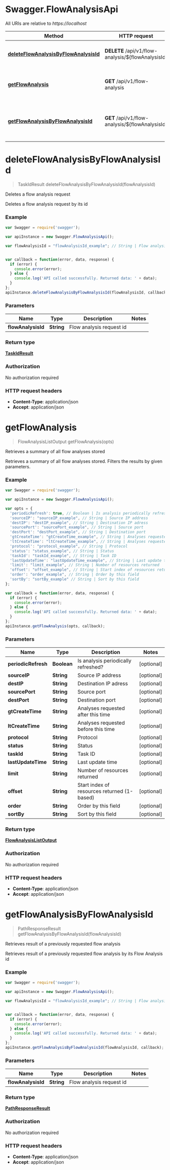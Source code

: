 # Swagger.FlowAnalysisApi

All URIs are relative to *https://localhost*

Method | HTTP request | Description
------------- | ------------- | -------------
[**deleteFlowAnalysisByFlowAnalysisId**](FlowAnalysisApi.md#deleteFlowAnalysisByFlowAnalysisId) | **DELETE** /api/v1/flow-analysis/${flowAnalysisId} | Deletes a flow analysis request
[**getFlowAnalysis**](FlowAnalysisApi.md#getFlowAnalysis) | **GET** /api/v1/flow-analysis | Retrieves a summary of all flow analyses stored
[**getFlowAnalysisByFlowAnalysisId**](FlowAnalysisApi.md#getFlowAnalysisByFlowAnalysisId) | **GET** /api/v1/flow-analysis/${flowAnalysisId} | Retrieves result of a previously requested flow analysis


<a name="deleteFlowAnalysisByFlowAnalysisId"></a>
# **deleteFlowAnalysisByFlowAnalysisId**
> TaskIdResult deleteFlowAnalysisByFlowAnalysisId(flowAnalysisId)

Deletes a flow analysis request

Deletes a flow analysis request by its id

### Example
```javascript
var Swagger = require('swagger');

var apiInstance = new Swagger.FlowAnalysisApi();

var flowAnalysisId = "flowAnalysisId_example"; // String | Flow analysis request id


var callback = function(error, data, response) {
  if (error) {
    console.error(error);
  } else {
    console.log('API called successfully. Returned data: ' + data);
  }
};
apiInstance.deleteFlowAnalysisByFlowAnalysisId(flowAnalysisId, callback);
```

### Parameters

Name | Type | Description  | Notes
------------- | ------------- | ------------- | -------------
 **flowAnalysisId** | **String**| Flow analysis request id | 

### Return type

[**TaskIdResult**](TaskIdResult.md)

### Authorization

No authorization required

### HTTP request headers

 - **Content-Type**: application/json
 - **Accept**: application/json

<a name="getFlowAnalysis"></a>
# **getFlowAnalysis**
> FlowAnalysisListOutput getFlowAnalysis(opts)

Retrieves a summary of all flow analyses stored

Retrieves a summary of all flow analyses stored. Filters the results by given parameters.

### Example
```javascript
var Swagger = require('swagger');

var apiInstance = new Swagger.FlowAnalysisApi();

var opts = { 
  'periodicRefresh': true, // Boolean | Is analysis periodically refreshed?
  'sourceIP': "sourceIP_example", // String | Source IP address
  'destIP': "destIP_example", // String | Destination IP adress
  'sourcePort': "sourcePort_example", // String | Source port
  'destPort': "destPort_example", // String | Destination port
  'gtCreateTime': "gtCreateTime_example", // String | Analyses requested after this time
  'ltCreateTime': "ltCreateTime_example", // String | Analyses requested before this time
  'protocol': "protocol_example", // String | Protocol
  'status': "status_example", // String | Status
  'taskId': "taskId_example", // String | Task ID
  'lastUpdateTime': "lastUpdateTime_example", // String | Last update time
  'limit': "limit_example", // String | Number of resources returned
  'offset': "offset_example", // String | Start index of resources returned (1-based)
  'order': "order_example", // String | Order by this field
  'sortBy': "sortBy_example" // String | Sort by this field
};

var callback = function(error, data, response) {
  if (error) {
    console.error(error);
  } else {
    console.log('API called successfully. Returned data: ' + data);
  }
};
apiInstance.getFlowAnalysis(opts, callback);
```

### Parameters

Name | Type | Description  | Notes
------------- | ------------- | ------------- | -------------
 **periodicRefresh** | **Boolean**| Is analysis periodically refreshed? | [optional] 
 **sourceIP** | **String**| Source IP address | [optional] 
 **destIP** | **String**| Destination IP adress | [optional] 
 **sourcePort** | **String**| Source port | [optional] 
 **destPort** | **String**| Destination port | [optional] 
 **gtCreateTime** | **String**| Analyses requested after this time | [optional] 
 **ltCreateTime** | **String**| Analyses requested before this time | [optional] 
 **protocol** | **String**| Protocol | [optional] 
 **status** | **String**| Status | [optional] 
 **taskId** | **String**| Task ID | [optional] 
 **lastUpdateTime** | **String**| Last update time | [optional] 
 **limit** | **String**| Number of resources returned | [optional] 
 **offset** | **String**| Start index of resources returned (1-based) | [optional] 
 **order** | **String**| Order by this field | [optional] 
 **sortBy** | **String**| Sort by this field | [optional] 

### Return type

[**FlowAnalysisListOutput**](FlowAnalysisListOutput.md)

### Authorization

No authorization required

### HTTP request headers

 - **Content-Type**: application/json
 - **Accept**: application/json

<a name="getFlowAnalysisByFlowAnalysisId"></a>
# **getFlowAnalysisByFlowAnalysisId**
> PathResponseResult getFlowAnalysisByFlowAnalysisId(flowAnalysisId)

Retrieves result of a previously requested flow analysis

Retrieves result of a previously requested flow analysis by its Flow Analysis id

### Example
```javascript
var Swagger = require('swagger');

var apiInstance = new Swagger.FlowAnalysisApi();

var flowAnalysisId = "flowAnalysisId_example"; // String | Flow analysis request id


var callback = function(error, data, response) {
  if (error) {
    console.error(error);
  } else {
    console.log('API called successfully. Returned data: ' + data);
  }
};
apiInstance.getFlowAnalysisByFlowAnalysisId(flowAnalysisId, callback);
```

### Parameters

Name | Type | Description  | Notes
------------- | ------------- | ------------- | -------------
 **flowAnalysisId** | **String**| Flow analysis request id | 

### Return type

[**PathResponseResult**](PathResponseResult.md)

### Authorization

No authorization required

### HTTP request headers

 - **Content-Type**: application/json
 - **Accept**: application/json

